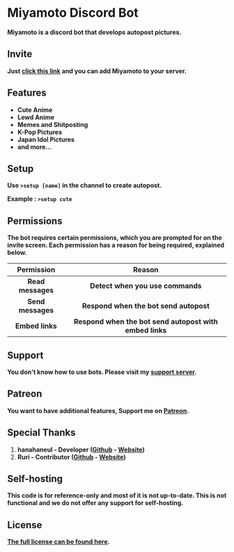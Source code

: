 # Miyamoto Discord Bot
**Miyamoto is a discord bot that develops autopost pictures.**

## Invite
**Just [click this link](https://bit.ly/miyamotobot) and you can add Miyamoto to your server.**

## Features
* **Cute Anime**
* **Lewd Anime**
* **Memes and Shitposting**
* **K-Pop Pictures**
* **Japan Idol Pictures**
* **and more...**

## Setup
**Use `>setup [name]` in the channel to create autopost.**

**Example : `>setup cute`**

## Permissions
**The bot requires certain permissions, which you are prompted for on the invite screen. Each permission has a reason for being required, explained below.**

| **Permission** | **Reason** |
| :---: | :---: |
| **Read messages** | **Detect when you use commands** |
| **Send messages** | **Respond when the bot send autopost** |
| **Embed links** | **Respond when the bot send autopost with embed links** |

## Support
**You don't know how to use bots. Please visit my [support server](https://discord.gg/zGmNyk7).**

## Patreon
**You want to have additional features, Support me on [Patreon](https://www.patreon.com/discordanime).**

## Special Thanks
1. **hanahaneul - Developer ([Github](https://github.com/hanahaneull) - [Website](https://kontol.monster))**
1. **Ruri - Contributor ([Github](https://github.com/KurokuTetsuya) - [Website](https://fatir.xyz))**

## Self-hosting
**This code is for reference-only and most of it is not up-to-date. This is not functional and we do not offer any support for self-hosting.**

## License
**[The full license can be found here](https://github.com/AlivaDiscord/Miyamoto/blob/master/LICENSE).**

